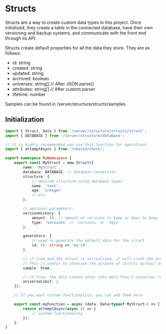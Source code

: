 # Structs

Structs are a way to create custom data types in this project. Once initialized, they create a table in the connected database, have their own versioning and backup systems, and communicate with the front end through its API.

Structs create default properties for all the data they store. They are as follows:

-   id: string
-   created: string
-   updated: string
-   archived: boolean
-   universes: string[] // After JSON.parse()
-   attributes: string[] // After custom parser
-   lifetime: number

Samples can be found in /server/structure/structs/samples.

## Initialization

```typescript
import { Struct, Data } from '/server/structure/structs/struct';
import { DATABASE } from '/server/structure/database';

// it is highly recommended you use this function for operations
import { attemptAsync } from '/shared/check';

export namespace MyNamespace {
    export const MyStruct = new Struct({
        name: 'MyStruct',
        database: DATABASE, // Database connection
        structure: {
            // desired structure using database types
            name: 'text',
            age: 'integer'
            // etc.
        },

        // optional parameters:
        versionHistory: {
            amount: 10, // amount of versions to keep or days to keep
            type: 'versions' // 'versions' or 'days'
        },

        generators: {
            // used to generate the default data for the struct
            id: (): string => 'my-id'
        },

        // if true and the struct is initialized, it will crash the program
        // This is useful to showcase the purpose of structs without accidentally using them and applying undesired data into the database
        sample: true,

        // if true, the data cannot enter into more than 2 universes (defaults to 1)
        universeLimit: 2
    });

    // If you want custom functionality, you can add them here

    export const myFunction = async (data: Data<typeof MyStruct>) => {
        return attemptAsync(async () => {
            // custom functionality
        });
    };
}
```
